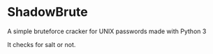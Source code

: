 # ShadowBrute
A simple bruteforce cracker for UNIX passwords made with Python 3

It checks for salt or not.
